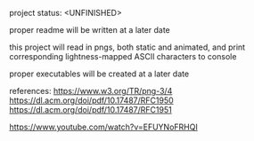project status: \<UNFINISHED\>

proper readme will be written at a later date

this project will read in pngs, both static and animated, and print corresponding lightness-mapped ASCII characters to console

proper executables will be created at a later date

references:
https://www.w3.org/TR/png-3/4
https://dl.acm.org/doi/pdf/10.17487/RFC1950
https://dl.acm.org/doi/pdf/10.17487/RFC1951

https://www.youtube.com/watch?v=EFUYNoFRHQI